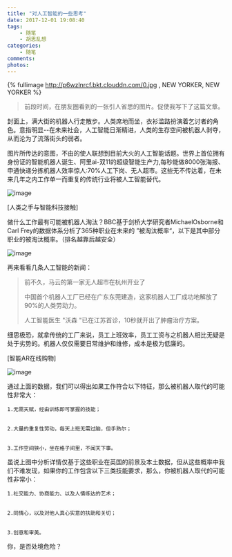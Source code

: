 ```yaml
---
title: "对人工智能的一些思考"
date: 2017-12-01 19:08:40
tags: 
	- 随笔
	- 胡思乱想
categories:
	- 随笔
comments:
photos:
---
```

{% fullimage http://p6wzlnrcf.bkt.clouddn.com/0.jpg , NEW YORKER, NEW YORKER %}
<!-- more -->

>前段时间，在朋友圈看到的一张引人省思的图片。促使我写下了这篇文章。

封面上，满大街的机器人行走散步。人类席地而坐，衣衫滥路扮演着乞讨者的角色。意指明显--在未来社会，人工智能日渐精进，人类的生存空间被机器人剥夺，从而沦为了流落街头的弱者。



图片所传达的意图，不由的使人联想到目前大火的人工智能话题。世界上首位拥有身份证的智能机器人诞生、阿里ai-双11的超级智能生产力,每秒能做8000张海报、申通快递分拣机器人效率惊人:70%人工下岗、无人超市。这些无不传达着，在未来几年之内工作单一而重复的传统行业将被人工智能替代。

![image](http://p6wzlnrcf.bkt.clouddn.com/1.jpg)

[人类之手与智能科技接触]


做什么工作最有可能被机器人淘汰？BBC基于剑桥大学研究者MichaelOsborne和Carl Frey的数据体系分析了365种职业在未来的 ”被淘汰概率“，以下是其中部分职业的被淘汰概率。（排名越靠后越安全）

![image](http://p6wzlnrcf.bkt.clouddn.com/2.jpg)

再来看看几条人工智能的新闻：


>    前不久，马云的第一家无人超市在杭州开业了
>
>
>   中国首个机器人工厂已经在广东东莞建造，这家机器人工厂成功地解放了90%的人类劳动力。
>
>人工智能医生 "沃森 "已在江苏首诊，10秒就开出了肿瘤治疗方案。


细思极恐，就拿传统的工厂来说，员工上班效率，员工工资与之机器人相比无疑是处于劣势的。机器人仅仅需要日常维护和维修，成本是极为低廉的。


[智能AR在线购物]

![image](http://p6wzlnrcf.bkt.clouddn.com/3.jpg)

通过上面的数据，我们可以得出如果工作符合以下特征，那么被机器人取代的可能性非常大：


    1.无需天赋，经由训练即可掌握的技能；


    2.大量的重复性劳动，每天上班无需过脑，但手熟尔；


    3.工作空间狭小，坐在格子间里，不闻天下事。



虽说上图中分析详情仅基于这些职业在英国的前景及本土数据，但从这些概率中我们不难发现，如果你的工作包含以下三类技能要求，那么，你被机器人取代的可能性非常小：


    1.社交能力、协商能力、以及人情练达的艺术；


    2.同情心，以及对他人真心实意的扶助和关切；


    3.创意和审美。



你，是否处境危险？






